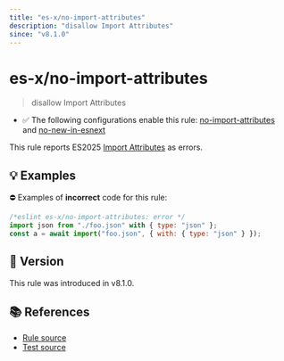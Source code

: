 ```yaml
---
title: "es-x/no-import-attributes"
description: "disallow Import Attributes"
since: "v8.1.0"
---
```


# es-x/no-import-attributes
> disallow Import Attributes

- ✅ The following configurations enable this rule: [no-import-attributes] and [no-new-in-esnext]

This rule reports ES2025 [Import Attributes](https://github.com/tc39/proposal-import-attributes) as errors.

## 💡 Examples

⛔ Examples of **incorrect** code for this rule:

<eslint-playground type="bad">

```js
/*eslint es-x/no-import-attributes: error */
import json from "./foo.json" with { type: "json" };
const a = await import("foo.json", { with: { type: "json" } });
```

</eslint-playground>

## 🚀 Version

This rule was introduced in v8.1.0.

## 📚 References

- [Rule source](https://github.com/eslint-community/eslint-plugin-es-x/blob/master/lib/rules/no-import-attributes.js)
- [Test source](https://github.com/eslint-community/eslint-plugin-es-x/blob/master/tests/lib/rules/no-import-attributes.js)

[no-import-attributes]: ../configs/index.md#no-import-attributes
[no-new-in-esnext]: ../configs/index.md#no-new-in-esnext
